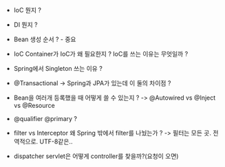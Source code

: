- IoC 뭔지 ?
  
- DI 뭔지 ?
  
- Bean 생성 순서 ? - 중요
  
- IoC Container가 IoC가 왜 필요한지 ? IoC를 쓰는 이유는 무엇일까 ?
  
- Spring에서 Singleton 쓰는 이유 ?
  
- @Transactional -> Spring과 JPA가 있는데 이 둘의 차이점 ?
  
- Bean을 여러개 등록했을 때 어떻게 쓸 수 있는지 ? -> @Autowired vs @Inject vs @Resource
  
- @qualifier @primary ?
  
- filter vs Interceptor 왜 Spring 밖에서 filter를 나눴는가 ? -> 필터는 모든 곳. 전역적으로. UTF-8같은..
  
- dispatcher servlet은 어떻게 controller를 찾을까?(요청이 오면)